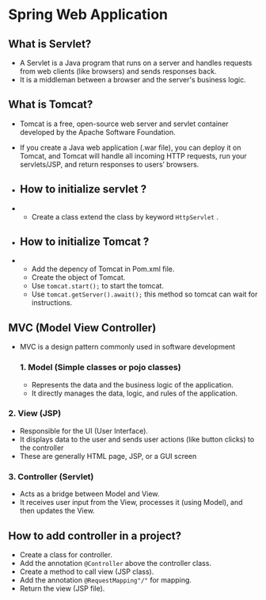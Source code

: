 # Spring Web Application


## What is Servlet?
- A Servlet is a Java program that runs on a server and handles requests from web clients (like browsers) and sends responses back.
-  It is a middleman between a browser and the server's business logic.

## What is Tomcat?
- Tomcat is a free, open-source web server and servlet container developed by the Apache Software Foundation.
- If you create a Java web application (.war file), you can deploy it on Tomcat, and Tomcat will handle all incoming HTTP requests, run your servlets/JSP, and return responses to users’ browsers.

- ## How to initialize servlet ?
- - Create a class extend the class by keyword  `HttpServlet` .
  

- ## How to initialize Tomcat ?
- - Add the depency of Tomcat in Pom.xml file.
  - Create the object of Tomcat.
  - Use `tomcat.start();` to start the tomcat.
  - Use `tomcat.getServer().await();` this method so tomcat can wait for instructions.


## MVC (Model View Controller)
- MVC is a design pattern commonly used in software development

  ### 1. Model (Simple classes or pojo classes)
  - Represents the data and the business logic of the application.
  - It directly manages the data, logic, and rules of the application.

### 2. View (JSP)
- Responsible for the UI (User Interface).
- It displays data to the user and sends user actions (like button clicks) to the controller
- These are generally HTML page, JSP, or a GUI screen

### 3. Controller (Servlet)
- Acts as a bridge between Model and View.
- It receives user input from the View, processes it (using Model), and then updates the View.

## How to add controller in a project?
- Create a class for controller.
- Add the annotation `@Controller` above the controller class.
- Create a method to call view (JSP class).
- Add the annotation `@RequestMapping"/"`  for mapping.
- Return the view (JSP file).
